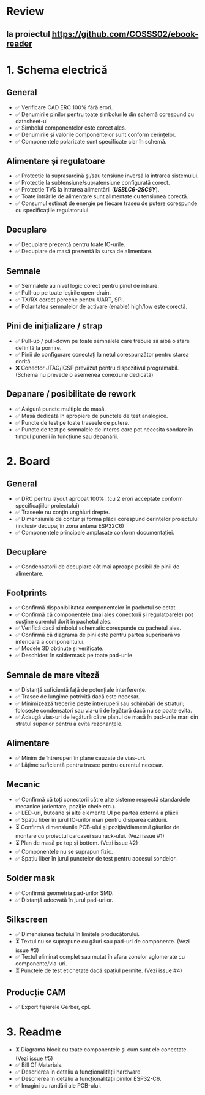 # Review
## la proiectul https://github.com/COSSS02/ebook-reader

# 1. Schema electrică

## General

* ✅ Verificare CAD ERC 100% fără erori.
* ✅ Denumirile pinilor pentru toate simbolurile din schemă corespund cu datasheet-ul
* ✅ Simbolul componentelor este corect ales.
* ✅ Denumirile și valorile componentelor sunt conform cerințelor.
* ✅ Componentele polarizate sunt specificate clar în schemă.

## Alimentare și regulatoare

* ✅ Protecție la suprasarcină și/sau tensiune inversă la intrarea sistemului.
* ✅ Protecție la subtensiune/supratensiune configurată corect.
* ✅ Protecție TVS la intrarea alimentării (_**USBLC6-2SC6Y**_).
* ✅ Toate intrările de alimentare sunt alimentate cu tensiunea corectă.
* ✅ Consumul estimat de energie pe fiecare traseu de putere corespunde cu specificațiile regulatorului.

## Decuplare

* ✅ Decuplare prezentă pentru toate IC-urile.
* ✅ Decuplare de masă prezentă la sursa de alimentare.

## Semnale

* ✅ Semnalele au nivel logic corect pentru pinul de intrare.
* ✅ Pull-up pe toate ieșirile open-drain.
* ✅ TX/RX corect pereche pentru UART, SPI.
* ✅ Polaritatea semnalelor de activare (enable) high/low este corectă.

## Pini de inițializare / strap

* ✅ Pull-up / pull-down pe toate semnalele care trebuie să aibă o stare definită la pornire.
* ✅ Pinii de configurare conectați la netul corespunzător pentru starea dorită.
* ❌ Conector JTAG/ICSP prevăzut pentru dispozitivul programabil. (Schema nu prevede o asemenea conexiune dedicată)

## Depanare / posibilitate de rework

* ✅ Asigură puncte multiple de masă.
* ✅ Masă dedicată în apropiere de punctele de test analogice.
* ✅ Puncte de test pe toate traseele de putere.
* ✅ Puncte de test pe semnalele de interes care pot necesita sondare în timpul punerii în funcțiune sau depanării.


# 2. Board

## General

* ✅ DRC pentru layout aprobat 100%. (cu 2 erori acceptate conform specificațiilor proiectului)
* ✅ Traseele nu conțin unghiuri drepte.
* ✅ Dimensiunile de contur și forma plăcii corespund cerințelor proiectului (inclusiv decupaj în zona antena ESP32C6)
* ✅ Componentele principale amplasate conform documentației.

## Decuplare

* ✅ Condensatorii de decuplare cât mai aproape posibil de pinii de alimentare.

## Footprints

* ✅ Confirmă disponibilitatea componentelor în pachetul selectat.
* ✅ Confirmă că componentele (mai ales conectorii și regulatoarele) pot susține curentul dorit în pachetul ales.
* ✅ Verifică dacă simbolul schematic corespunde cu pachetul ales.
* ✅ Confirmă că diagrama de pini este pentru partea superioară vs inferioară a componentului.
* ✅ Modele 3D obținute și verificate.
* ✅ Deschideri în soldermask pe toate pad-urile

## Semnale de mare viteză

* ✅ Distanță suficientă față de potențiale interferențe.
* ✅ Trasee de lungime potrivită dacă este necesar.
* ✅ Minimizează trecerile peste întreruperi sau schimbări de straturi; folosește condensatori sau via-uri de legătură dacă nu se poate evita.
* ✅ Adaugă vias-uri de legătură către planul de masă în pad-urile mari din stratul superior pentru a evita rezonanțele.

## Alimentare

* ✅ Minim de întreruperi în plane cauzate de vias-uri.
* ✅ Lățime suficientă pentru trasee pentru curentul necesar.


## Mecanic

* ✅ Confirmă că toți conectorii către alte sisteme respectă standardele mecanice (orientare, poziție cheie etc.).
* ✅ LED-uri, butoane și alte elemente UI pe partea externă a plăcii.
* ✅ Spațiu liber în jurul IC-urilor mari pentru disiparea căldurii.
* ⏳ Confirmă dimensiunile PCB-ului și poziția/diametrul găurilor de montare cu proiectul carcasei sau rack-ului. (Vezi issue #1)
* ⏳ Plan de masă pe top și bottom. (Vezi issue #2) 
* ✅ Componentele nu se suprapun fizic.
* ✅ Spațiu liber în jurul punctelor de test pentru accesul sondelor.


## Solder mask

* ✅ Confirmă geometria pad-urilor SMD.
* ✅ Distanță adecvată în jurul pad-urilor.

## Silkscreen

* ✅ Dimensiunea textului în limitele producătorului.
* ⏳ Textul nu se suprapune cu găuri sau pad-uri de componente. (Vezi issue #3)
* ✅ Textul eliminat complet sau mutat în afara zonelor aglomerate cu componente/via-uri.
* ⏳ Punctele de test etichetate dacă spațiul permite. (Vezi issue #4)


## Producție CAM

* ✅ Export fișierele Gerber, cpl.


# 3. Readme

* ⏳ Diagrama block cu toate componentele și cum sunt ele conectate. (Vezi issue #5)
* ✅ Bill Of Materials.
* ✅ Descrierea în detaliu a funcționalității hardware.
* ✅ Descrierea în detaliu a funcționalității pinilor ESP32-C6.
* ✅ Imagini cu randări ale PCB-ului.
